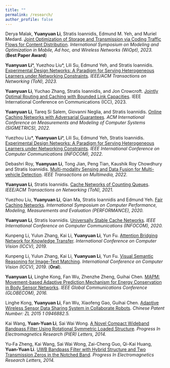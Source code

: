 ```yaml
---
title: ""
permalink: /research/
author_profile: false
---
```


Derya Malak, **Yuanyuan Li**, Stratis Ioannidis, Edmund M. Yeh, and Muriel Medard. [Joint Optimization of Storage and Transmission via Coding Traffic Flows for Content Distribution](/files/Coded_Caching_for_Information_Centric_Networks.pdf). *International Symposium on Modeling and Optimization in Mobile, Ad hoc, and Wireless Networks (WiOpt), 2023.* (**Best Paper Award**)

<!-- **Yuanyuan Li**, Lili Su, Carlee Joe-Wong, Edmund Yeh, Stratis Ioannidis. [Extended Version of Distributed Experimental Design Networks](/files/Distributed_Experimental_Design_Networks.pdf). 2023. -->

**Yuanyuan Li**\*, Yuezhou Liu\*, Lili Su, Edmund Yeh, and Stratis Ioannidis. [Experimental Design Networks: A Paradigm for Serving Heterogeneous Learners under Networking Constraints](/files/Experimental_Design_Networks_ToN.pdf). *IEEE/ACM Transactions on Networking (ToN), 2023.*

**Yuanyuan Li**, Yuchao Zhang, Stratis Ioannidis, and Jon Crowcroft. [Jointly Optimal Routing and Caching with Bounded
Link Capacities](/files/Jointly_Optimal_Routing_and_Caching.pdf). IEEE International Conference on Communications (ICC), 2023.

**Yuanyuan Li**, Tareq Si Salem, Giovanni Neglia, and Stratis Ioannidis. [Online Caching Networks with Adversarial Guarantees](/files/Online_Caching_Networks_with_Adversarial_Guarantees.pdf). *ACM International Conference on Measurements and Modeling of Computer Systems (SIGMETRICS), 2022.*

Yuezhou Liu\*, **Yuanyuan Li**\*, Lili Su, Edmund Yeh, Stratis Ioannidis. [Experimental Design Networks: A Paradigm for Serving Heterogeneous Learners under Networking Constraints](/files/Experimental_Design_Networks.pdf). *IEEE International Conference on Computer Communications (INFOCOM), 2022.*

Debashri Roy, **Yuanyuan Li**, Tong Jian, Peng Tian, Kaushik Roy Chowdhury and Stratis Ioannidis. [Multi-modality Sensing and Data Fusion for Multi-vehicle Detection](/files/Multi-modality_Sensing_and_Data_Fusion_for_Multi-vehicle_Detection.pdf). *IEEE Transactions on Multimedia, 2022.*

**Yuanyuan Li**, Stratis Ioannidis. [Cache Networks of Counting Queues](/files/Cache_Networks_of_Counting_Queues.pdf). *IEEE/ACM Transactions on Networking (ToN), 2021.*

Yuezhou Liu, **Yuanyuan Li**, Qian Ma, Stratis Ioannidis and Edmund Yeh. [Fair Caching Networks](/files/Fair_caching_networks.pdf). *International Symposium on Computer Performance, Modeling, Measurements and Evaluation (PERFORMANCE), 2020.*

**Yuanyuan Li**, Stratis Ioannidis. [Universally Stable Cache Networks](/files/Universally_Stable_Cache_Networks.pdf). *IEEE International Conference on Computer Communications (INFOCOM), 2020.*

Kunpeng Li, Yulun Zhang, Kai Li, **Yuanyuan Li**, Yun Fu. [Attention Bridging Network for Knowledge Transfer](/files/Attention_Bridging_Network_for_Knowledge_Transfer.pdf). *International Conference on Computer Vision (ICCV), 2019.*

Kunpeng Li, Yulun Zhang, Kai Li, **Yuanyuan Li**, Yun Fu. [Visual Semantic Reasoning for Image-Text Matching](/files/Visual_Semantic_Reasoning_for_Image-Text_Matching.pdf). *International Conference on Computer Vision (ICCV), 2019.* (**Oral**).

**Yuanyuan Li**, Linghe Kong, Fan Wu, Zhenzhe Zheng, Guihai Chen. [MAPM: Movement-based Adaptive Prediction Mechanism for Energy Conservation in Body Sensor Networks](/files/MAPM.pdf). *IEEE Global Communications Conference (GLOBECOM), 2016.*

Linghe Kong, **Yuanyuan Li**, Fan Wu, Xiaofeng Gao, Guihai Chen. [Adaptive Wireless Sensor Data Sharing System in Collaborate Robots](https://patents.google.com/patent/CN105517190A/en). *Chinese Patent Number: ZL 2015 1 0946882.5.*

Kai Wang, **Yuan-Yuan Li**, Sai Wai Wong. [A Novel Compact Wideband Bandpass Filter Using Rotational Symmetric Loaded Structure](/files/A_Novel_Compact_Wideband_Bandpass_Filter_Using_Rotational_Symmetric_Loaded_Structure.pdf). *Progress In Electromagnetics Research (PIER) Letters, 2014.* 

Yu-Fa Zheng, Kai Wang, Sai Wai Wong, Zai-Cheng Guo, Qi-Kai Huang, **Yuan-Yuan Li**. [UWB Bandpass Filter with Hybrid Structure and Two Transmission Zeros in the Notched Band](/files/UWB_Bandpass_Filter_with_Hybrid_Structure_and_Two_Transmission_Zeros_in_the_Notched_Band.pdf). *Progress In Electromagnetics Research Letters, 2014.*
